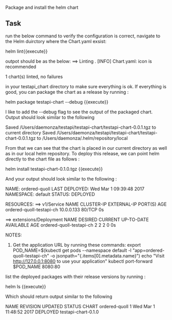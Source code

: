 Package and install the helm chart

## Task

run the below command to verify the configuration is correct, navigate to the Helm duirctory where the Chart.yaml exsist:

helm lint{{execute}}

outpot should be as the below:
==> Linting .
[INFO] Chart.yaml: icon is recommended

1 chart(s) linted, no failures

in your testapi_chart directory to make sure everything is ok. If everything is good, you can package the chart as a release by running :

helm package testapi-chart --debug {{execute}}

I like to add the --debug flag to see the output of the packaged chart. Output should look similar to the following

Saved /Users/daemonza/testapi/testapi-chart/testapi-chart-0.0.1.tgz to current directory
Saved /Users/daemonza/testapi/testapi-chart/testapi-chart-0.0.1.tgz to /Users/daemonza/.helm/repository/local

From that we can see that the chart is placed in our current directory as well as in our local helm repository. To deploy this release, we can point helm directly to the chart file as follows :

helm install testapi-chart-0.1.0.tgz {{execute}}

And your output should look similar to the following :

NAME:   ordered-quoll
LAST DEPLOYED: Wed Mar  1 09:39:48 2017
NAMESPACE: default
STATUS: DEPLOYED

RESOURCES:
==> v1/Service
NAME                       CLUSTER-IP   EXTERNAL-IP   PORT(S)   AGE
ordered-quoll-testapi-ch   10.0.0.133   <none>        80/TCP    0s

==> extensions/Deployment
NAME                       DESIRED   CURRENT   UP-TO-DATE   AVAILABLE   AGE
ordered-quoll-testapi-ch   2         2         2            0           0s


NOTES:
1. Get the application URL by running these commands:
  export POD_NAME=$(kubectl get pods --namespace default -l "app=ordered-quoll-testapi-ch" -o jsonpath="{.items[0].metadata.name}")
  echo "Visit http://127.0.0.1:8080 to use your application"
  kubectl port-forward $POD_NAME 8080:80
  
list the deployed packages with their release versions by running :

helm ls {{execute}}

Which should return output similar to the following

NAME        	REVISION	UPDATED                 	STATUS  	CHART
ordered-quoll	1       	Wed Mar  1 11:48:52 2017	DEPLOYED	testapi-chart-0.1.0
